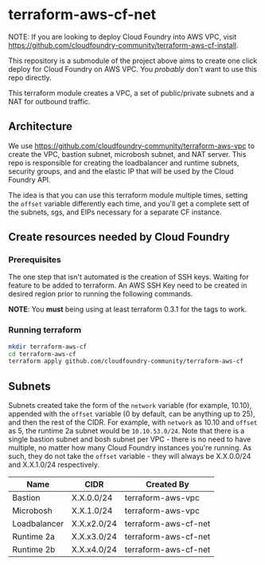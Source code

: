 # terraform-aws-cf-net

NOTE: If you are looking to deploy Cloud Foundry into AWS VPC, visit https://github.com/cloudfoundry-community/terraform-aws-cf-install.

This repository is a submodule of the project above aims to create one click deploy for Cloud Foundry on AWS VPC. You *probably* don't want to use this repo directly.

This terraform module creates a VPC, a set of public/private subnets and a NAT for outbound traffic.

## Architecture
We use https://github.com/cloudfoundry-community/terraform-aws-vpc to create the
VPC, bastion subnet, microbosh subnet, and NAT server. This repo is responsible
for creating the loadbalancer and runtime subnets, security groups, and and the
elastic IP that will be used by the Cloud Foundry API.

The idea is that you can use this terraform module multiple times, setting the
`offset` variable differently each time, and you'll get a complete sett of the
subnets, sgs, and EIPs necessary for a separate CF instance.

## Create resources needed by Cloud Foundry

### Prerequisites
The one step that isn't automated is the creation of SSH keys. Waiting for feature to be added to terraform.
An AWS SSH Key need to be created in desired region prior to running the following commands.

**NOTE**: You **must** being using at least terraform 0.3.1 for the tags to work.

### Running terraform

```bash
mkdir terraform-aws-cf
cd terraform-aws-cf
terraform apply github.com/cloudfoundry-community/terraform-aws-cf
```

## Subnets

Subnets created take the form of the `network` variable (for example, 10.10),
appended with the `offset` variable (0 by default, can be anything up to 25),
and then the rest of the CIDR. For example, with `network` as 10.10 and `offset`
as 5, the runtime 2a subnet would be `10.10.53.0/24`. Note that there is a single
bastion subnet and bosh subnet per VPC - there is no need to have multiple, no
matter how many Cloud Foundry instances you're running. As such, they do not take
the `offset` variable - they will always be X.X.0.0/24 and X.X.1.0/24 respectively.

|    Name     |     CIDR   | Created By          |
--------------|------------|----------------------
|Bastion      | X.X.0.0/24 | terraform-aws-vpc   |
|Microbosh    | X.X.1.0/24 | terraform-aws-vpc   |
|Loadbalancer | X.X.x2.0/24| terraform-aws-cf-net|
|Runtime 2a   | X.X.x3.0/24| terraform-aws-cf-net|
|Runtime 2b   | X.X.x4.0/24| terraform-aws-cf-net|
